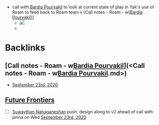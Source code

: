 - call with [Bardia Pourvakil](<Bardia Pourvakil.md>) to look at current state of play in Yak's use of Roam to feed back to Roam team » [Call notes - Roam - w[[Bardia Pourvakil](<Call notes - Roam - w[[Bardia Pourvakil.md>)]]
    - ![](https://firebasestorage.googleapis.com/v0/b/firescript-577a2.appspot.com/o/imgs%2Fapp%2FArtOfGig%2FPnf1hXOu37.png?alt=media&token=735d52f8-0751-4e92-b8a1-26cbdb1c2242)
    - 

# Backlinks
## [Call notes - Roam - w[Bardia Pourvakil](<Bardia Pourvakil.md>)](<Call notes - Roam - w[Bardia Pourvakil](<Bardia Pourvakil.md>).md>)
- [September 23rd, 2020](<September 23rd, 2020.md>)

## [Future Frontiers](<Future Frontiers.md>)
- [ ] [Suwaythan Nahaganeshan](<Suwaythan Nahaganeshan.md>) push: design along to v2 ahead of call with jenna on Wed [September 23rd, 2020](<September 23rd, 2020.md>)

